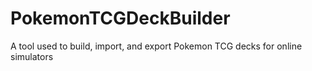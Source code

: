 # PokemonTCGDeckBuilder
A tool used to build, import, and export Pokemon TCG decks for online simulators
